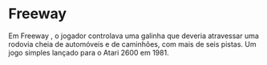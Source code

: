 # Freeway
Em Freeway , o jogador controlava uma galinha que deveria atravessar uma rodovia cheia de automóveis e de caminhões, com mais de seis pistas. Um jogo simples lançado para o Atari 2600 em 1981.
